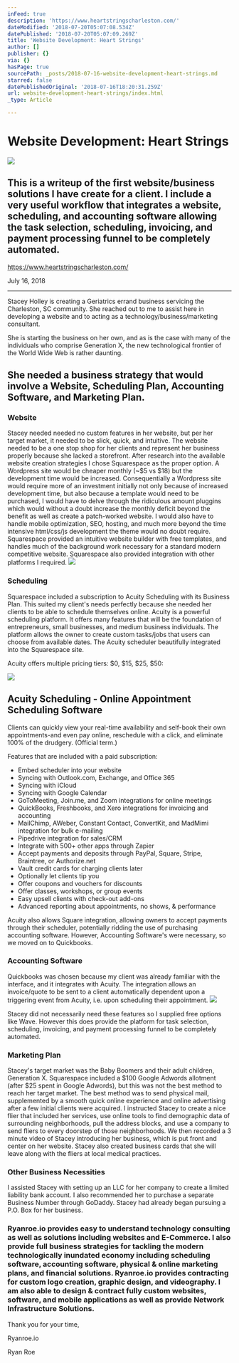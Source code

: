 ```yaml
---
inFeed: true
description: 'https://www.heartstringscharleston.com/'
dateModified: '2018-07-20T05:07:08.534Z'
datePublished: '2018-07-20T05:07:09.269Z'
title: 'Website Development: Heart Strings'
author: []
publisher: {}
via: {}
hasPage: true
sourcePath: _posts/2018-07-16-website-development-heart-strings.md
starred: false
datePublishedOriginal: '2018-07-16T18:20:31.259Z'
url: website-development-heart-strings/index.html
_type: Article

---
```

# Website Development: Heart Strings
![](https://the-grid-user-content.s3-us-west-2.amazonaws.com/e9ed2eab-91f4-4bd3-aed3-6f61f64820c9.png)

## This is a writeup of the first website/business solutions I have create for a client. I include a very useful workflow that integrates a website, scheduling, and accounting software allowing the task selection, scheduling, invoicing, and payment processing funnel to be completely automated.

https://www.heartstringscharleston.com/

July 16, 2018

---

Stacey Holley is creating a Geriatrics errand business servicing the Charleston, SC community. She reached out to me to assist here in developing a website and to acting as a technology/business/marketing consultant.

She is starting the business on her own, and as is the case with many of the individuals who comprise Generation X, the new technological frontier of the World Wide Web is rather daunting.

## She needed a business strategy that would involve a Website, Scheduling Plan, Accounting Software, and Marketing Plan.

### Website

Stacey needed needed no custom features in her website, but per her target market, it needed to be slick, quick, and intuitive. The website needed to be a one stop shop for her clients and represent her business properly because she lacked a storefront. After research into the available website creation strategies I chose Squarespace as the proper option. A Wordpress site would be cheaper monthly (~$5 vs $18) but the development time would be increased. Consequentially a Wordpress site would require more of an investment initially not only because of increased development time, but also because a template would need to be purchased, I would have to delve through the ridiculous amount pluggins which would without a doubt increase the monthly deficit beyond the benefit as well as create a patch-worked website. I would also have to handle mobile optimization, SEO, hosting, and much more beyond the time intensive html/css/js development the theme would no doubt require. Squarespace provided an intuitive website builder with free templates, and handles much of the background work necessary for a standard modern competitive website. Squarespace also provided integration with other platforms I required.
![](https://s3-us-west-2.amazonaws.com/the-grid-img/p/a6190d7ac4d5d5bb7948ce4a6b35517f98f61fac.png)

### Scheduling

Squarespace included a subscription to Acuity Scheduling with its Business Plan. This suited my client's needs perfectly because she needed her clients to be able to schedule themselves online. Acuity is a powerful scheduling platform. It offers many features that will be the foundation of entrepreneurs, small businesses, and medium business individuals. The platform allows the owner to create custom tasks/jobs that users can choose from available dates. The Acuity scheduler beautifully integrated into the Squarespace site.

Acuity offers multiple pricing tiers: $0, $15, $25, $50:

<article style=""><img src="https://s3-us-west-2.amazonaws.com/the-grid-img/p/db91efbce483ff648e5ca9b9aafe16dbfc487511.png" /><h1>Acuity Scheduling - Online Appointment Scheduling Software</h1><p>Clients can quickly view your real-time availability and self-book their own appointments-and even pay online, reschedule with a click, and eliminate 100% of the drudgery. (Official term.)</p></article>

Features that are included with a paid subscription:

* Embed scheduler into your website
* Syncing with Outlook.com, Exchange, and Office 365
* Syncing with iCloud
* Syncing with Google Calendar
* GoToMeeting, Join.me, and Zoom integrations for online meetings
* QuickBooks, Freshbooks, and Xero integrations for invoicing and accounting
* MailChimp, AWeber, Constant Contact, ConvertKit, and MadMimi integration for bulk e-mailing
* Pipedrive integration for sales/CRM
* Integrate with 500+ other apps through Zapier
* Accept payments and deposits through PayPal, Square, Stripe, Braintree, or Authorize.net
* Vault credit cards for charging clients later
* Optionally let clients tip you
* Offer coupons and vouchers for discounts
* Offer classes, workshops, or group events
* Easy upsell clients with check-out add-ons
* Advanced reporting about appointments, no shows, & performance

Acuity also allows Square integration, allowing owners to accept payments through their scheduler, potentially ridding the use of purchasing accounting software. However, Accounting Software's were necessary, so we moved on to Quickbooks.

### Accounting Software

Quickbooks was chosen because my client was already familiar with the interface, and it integrates with Acuity. The integration allows an invoice/quote to be sent to a client automatically dependent upon a triggering event from Acuity, i.e. upon scheduling their appointment.
![](https://the-grid-user-content.s3-us-west-2.amazonaws.com/c589da17-1c36-476a-8971-1114e91141d6.png)

Stacey did not necessarily need these features so I supplied free options like Wave. However this does provide the platform for task selection, scheduling, invoicing, and payment processing funnel to be completely automated.

### Marketing Plan

Stacey's target market was the Baby Boomers and their adult children, Generation X. Squarespace included a $100 Google Adwords allotment (after $25 spent in Google Adwords), but this was not the best method to reach her target market. The best method was to send physical mail, supplemented by a smooth quick online experience and online advertising after a few initial clients were acquired. I instructed Stacey to create a nice flier that included her services, use online tools to find demographic data of surrounding neighborhoods, pull the address blocks, and use a company to send fliers to every doorstep of those neighborhoods. We then recorded a 3 minute video of Stacey introducing her business, which is put front and center on her website. Stacey also created business cards that she will leave along with the fliers at local medical practices.

### Other Business Necessities

I assisted Stacey with setting up an LLC for her company to create a limited liability bank account. I also recommended her to purchase a separate Business Number through GoDaddy. Stacey had already began pursuing a P.O. Box for her business.

### Ryanroe.io provides easy to understand technology consulting as well as solutions including websites and E-Commerce. I also provide full business strategies for tackling the modern technologically inundated economy including scheduling software, accounting software, physical & online marketing plans, and financial solutions. Ryanroe.io provides contracting for custom logo creation, graphic design, and videography. I am also able to design & contract fully custom websites, software, and mobile applications as well as provide Network Infrastructure Solutions.

Thank you for your time,

Ryanroe.io

Ryan Roe